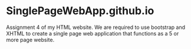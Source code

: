 # SinglePageWebApp.github.io
Assignment 4 of my HTML website. We are required to use bootstrap and XHTML to create a single page web application that functions as a 5 or more page website.
